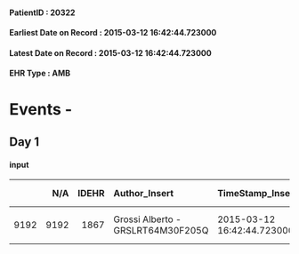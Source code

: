 
#### PatientID : 20322
#### Earliest Date on Record : 2015-03-12 16:42:44.723000
#### Latest Date on Record : 2015-03-12 16:42:44.723000
#### EHR Type : AMB

# Events - 

## Day 1

#### input
|      |    N/A |   IDEHR | Author_Insert                     | TimeStamp_Insert           | EHRType   |   PatientID |   IDDigitalSignDocument | persone_vicine   |   Unnamed: 0_x.1 |   IDANAMNESI_SOCIALE | Patient   | FamigliaAltro   | Paziente_T   | FamigliaAltro_T   |   Non_Rilevabile_x.1 | Note_Non_Rilevabile_x.1   | opt_Problemi   | chk_contr_sintomi   | opt_paziente_a   | opt_famiglia_a   | opt_adeguatezza   | opt_paziente_solo   | ds_note_con                 | opt_presente_assente   | Presenza_minori   | Caregiver_principale   | opt_capacita         | ds_familiari_coinv                       | opt_risorse_ec   | opt_paziente_ad   | opt_caregiver_ad   | Needs               | Domestic partnership   | Fragility      |
|-----:|-------:|--------:|:----------------------------------|:---------------------------|:----------|------------:|------------------------:|:-----------------|-----------------:|---------------------:|:----------|:----------------|:-------------|:------------------|---------------------:|:--------------------------|:---------------|:--------------------|:-----------------|:-----------------|:------------------|:--------------------|:----------------------------|:-----------------------|:------------------|:-----------------------|:---------------------|:-----------------------------------------|:-----------------|:------------------|:-------------------|:--------------------|:-----------------------|:---------------|
| 9192 |   9192 |    1867 | Grossi Alberto - GRSLRT64M30F205Q | 2015-03-12 16:42:44.723000 | AMB       |       20322 |                   34021 | N/A              |              635 |                  409 | Si#1      | Si#1            | No#0         | Si#1              |                    0 | NR                        | No#0           | controllo sintomi#0 | Congruenti#1     | Congruenti#1     | Da valutare#2     | No#0                | Vive con la moglie Vincenza | Assente#0              | No#0              | Moglie Vincenza        | Non incrementabile#2 | figli compatibilmente con il loro lavoro | Da valutare#2    | Totale#2          | Totale#2           | Clinici#0;Sociali#1 | Coniuge/Convivente#0   | psico-fisica#3 |


